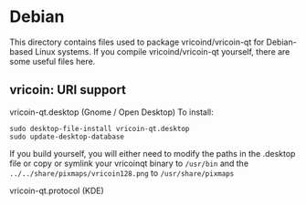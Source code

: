 
Debian
====================
This directory contains files used to package vricoind/vricoin-qt
for Debian-based Linux systems. If you compile vricoind/vricoin-qt yourself, there are some useful files here.

## vricoin: URI support ##


vricoin-qt.desktop  (Gnome / Open Desktop)
To install:

	sudo desktop-file-install vricoin-qt.desktop
	sudo update-desktop-database

If you build yourself, you will either need to modify the paths in
the .desktop file or copy or symlink your vricoinqt binary to `/usr/bin`
and the `../../share/pixmaps/vricoin128.png` to `/usr/share/pixmaps`

vricoin-qt.protocol (KDE)
